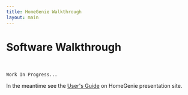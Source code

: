 ```yaml
---
title: HomeGenie Walkthrough
layout: main
---
```


# Software Walkthrough

<br />

``` Work In Progress... ```

In the meantime see the [User's Guide](http://www.homegenie.it/docs/index.php) on HomeGenie presentation site.
